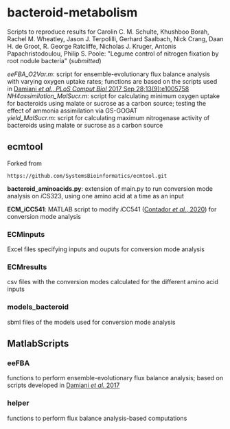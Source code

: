 # bacteroid-metabolism
Scripts to reproduce results for Carolin C. M. Schulte, Khushboo Borah, Rachel M. Wheatley, Jason J. Terpolilli, Gerhard Saalbach, Nick Crang, Daan H. de Groot, R. George Ratcliffe, Nicholas J. Kruger, 
Antonis Papachristodoulou, Philip S. Poole: "Legume control of nitrogen fixation by root nodule bacteria" (*submitted*)  

*eeFBA_O2Var.m*: script for ensemble-evolutionary flux balance analysis with varying oxygen uptake rates; functions are based on the scripts used in [Damiani *et al.*, *PLoS Comput Biol* 2017 Sep 28;13(9):e1005758](https://doi.org/10.1371/journal.pcbi.1005758)  
*NH4assimilation_MalSucr.m*: script for calculating minimum oxygen uptake for bacteroids using malate or sucrose as a carbon source; testing the effect of ammonia assimilation via GS-GOGAT  
*yield_MalSucr.m*: script for calculating maximum nitrogenase activity of bacteroids using malate or sucrose as a carbon source  

## ecmtool
Forked from
```
https://github.com/SystemsBioinformatics/ecmtool.git
```

**bacteroid_aminoacids.py**: extension of main.py to run conversion mode analysis on
*i*CS323, using one amino acid at a time as an input

**ECM_iCC541**: MATLAB script to modify *i*CC541 ([Contador *et al.*, 2020](https://msystems.asm.org/content/5/1/e00516-19)) for conversion mode analysis

### ECMinputs
Excel files specifying inputs and ouputs for conversion mode analysis

### ECMresults
csv files with the conversion modes calculated for the different amino acid inputs

### models_bacteroid
sbml files of the models used for conversion mode analysis

## MatlabScripts
### eeFBA
functions to perform ensemble-evolutionary flux balance analysis; based on scripts developed in [Damiani *et al.* 2017](https://journals.plos.org/ploscompbiol/article?id=10.1371/journal.pcbi.1005758)

### helper
functions to perform flux balance analysis-based computations
